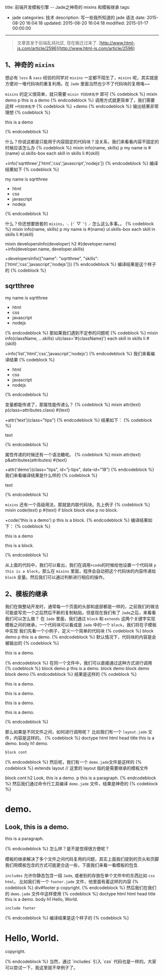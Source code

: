 title: 前端开发模板引擎 -- Jade之神奇的 mixins 和模板继承
tags:
  - jade
categories: 技术
description: 写一些我所知道的 jade 语法
date: 2015-08-20 16:04:18
updated: 2015-08-20 16:04:18
modified: 2015-01-17 00:00:00
---

> 文章首发于前端乱炖社区, 现在搬迁过来了. [http://www.html-js.com/article/2596](http://www.html-js.com/article/2596)

## 1、神奇的 `mixins`
想必有 `less` & `sass` 经验的同学对 `mixins` 一定都不陌生了，`mixins` 呢，其实就是方便对一堆代码块的重复利用。在 `Jade` 里面当然也少不了代码块的复用咯~~

<!--more-->

`mixins` 的定义很简单，就只需要 `mixin 代码块名字` 即可
{% codeblock %}
mixin demo
  p this is a demo
{% endcodeblock %}
调用方式就更简单了，我们需要这样 `+代码块名字`
{% codeblock %}
+demo
{% endcodeblock %}
输出结果非常理想
{% codeblock %}
<p>this is a demo</p>
{% endcodeblock %}

什么？你说这都是只能用于内容固定的代码块？没关系，我们来看看内容不固定的时候应该怎么办
{% codeblock %}
mixin info(name, skills)
  p my name is #{name}
  ul.skills-box
    each skill in skills
      li #{skill}

+info('sqrtthree',['html','css','javascript','nodejs'])
{% endcodeblock %}
编译结果如下
{% codeblock %}
<p>my name is sqrtthree</p>
<ul class="skills-box">
  <li>html</li>
  <li>css</li>
  <li>javascript</li>
  <li>nodejs</li>
</ul>
{% endcodeblock %}

什么？你还想要嵌套的 `mixins`，╮(╯▽╰)╭  怎么这么多事。。
{% codeblock %}
mixin info(name, skills)
  p my name is #{name}
  ul.skills-box
    each skill in skills
      li #{skill}

mixin developersInfo(developer)
  h2 #{developer.name}
  +info(developer.name, developer.skills)

+developersInfo({"name": "sqrtthree", "skills": ['html','css','javascript','nodejs']})
{% endcodeblock %}
编译结果是这个样子的
{% codeblock %}
<h2>sqrtthree</h2>
<p>my name is sqrtthree</p>
<ul class="skills-box">
  <li>html</li>
  <li>css</li>
  <li>javascript</li>
  <li>nodejs</li>
</ul>
{% endcodeblock %}
那如果我们遇到不定参的问题呢
{% codeblock %}
mixin info(className, ...skills)
  ul(class='#{className}')
    each skill in skills
      li #{skill}

+info('list','html','css','javascript','nodejs')
{% endcodeblock %}
我们来看编译结果
{% codeblock %}
<ul class="list">
  <li>html</li>
  <li>css</li>
  <li>javascript</li>
  <li>nodejs</li>
</ul>
{% endcodeblock %}

变量都能传递了，那属性能传递么？
{% codeblock %}
mixin attr(text)
  p(class=attributes.class) #{text}

+attr('text')(class="tips")
{% endcodeblock %}
结果如下：
{% codeblock %}
<p class="tips">text</p>
{% endcodeblock %}

属性传递的时候还有一个语法糖呢。
{% codeblock %}
mixin attr(text)
  p&attributes(attributes) #{text}

+attr('demo')(class="tips", id="j-tips", data-id="18")
{% endcodeblock %}
我们来看编译结果是什么样的
{% codeblock %}
<p id="j-tips" data-id="18" class="tips">text</p>
{% endcodeblock %}

`mixins` 还有一个高级用法，那就是内联代码块。先上例子
{% codeblock %}
mixin code(text)
 p #{text}
 if block
  block
 else
  p no block.

+code('this is a demo')
  p this is a block.
{% endcodeblock %}
编译结果如下：
{% codeblock %}
<p>this is a demo</p>
<p>this is a block.</p>
{% endcodeblock %}

从上面的代码中，我们可以看出，我们在调用`+code`的时候给他设置一个代码块 `p this is a block`，那么在 `mixins` 里面，程序会自动把这个代码块的内容传递给 `block` 变量。然后我们可以通过判断进行相应的操作。

## 2、模板的继承

我们在做整站开发时，通常每一个页面的头部和底部都是一样的，之前我们的做法可能是写完一个之后然后不断的复制粘贴，但是现在我们有了 `Jade`之后，来看看我们可以怎么做？
在 `Jade` 里面，我们通过 `block` 和 `extends` 这两个关键字实现模板之间的继承，一个代码块可以看成是 `Jade` 中的一个 `block`，我们将在子模板中实现
我们先看一个小例子，定义一个简单的代码块
{% codeblock %}
block demo
  p this is a demo.
{% endcodeblock %}
默认情况下，代码块的内容是会被输出的
{% codeblock %}
<p>this is a demo.</p>
{% endcodeblock %}
在同一个文件中，我们可以直接通过这种方式进行调用
{% codeblock %}
block demo
  p this is a demo.
block demo
block demo
block demo
{% endcodeblock %}
结果是这样的
{% codeblock %}
<p>this is a demo.</p>
<p>this is a demo.</p>
<p>this is a demo.</p>
<p>this is a demo.</p>
{% endcodeblock %}

那么如果是不同文件之间，如何进行调用呢？
比如我们有一个 `layout.jade` 文件，内容是这样的。
{% codeblock %}
doctype html
html
  head
    title this is a demo.
  body
    h1 demo.

    block cont
{% endcodeblock %}
然后呢，我们有一个 `demo.jade`文件是这样的
{% codeblock %}
extends layout	// 这里的 layout 指的是需要继承的模板文件

block cont
  h2 Look, this is a demo.
  p this is a paragraph.
{% endcodeblock %}
然后我们通过命令行工具编译 `demo.jade` 文件，结果是神奇的
{% codeblock %}
<!DOCTYPE html>
<html>
  <head>
    <title>this is a demo.</title>
  </head>
  <body>
    <h1>demo.</h1>
    <h2>Look, this is a demo.</h2>
    <p>this is a paragraph.</p>
  </body>
</html>
{% endcodeblock %}
怎么样？是不是觉得很方便呢？

模板的继承解决了多个文件之间代码复用的问题，其实上面我们提到的页头和页脚我们用模板包含的方式可能更合适一些，下面我们来看一看模板的包含.

`includes` 允许你静态包含一段 `Jade`, 或者别的存放在单个文件中的东西比如 `css` `html`。
比如我们有一个 `footer.jade` 文件，他里面有着这样的内容
{% codeblock %}
div#footer
  p copyright.
{% endcodeblock %}
然后我们在我们的 `demo.jade` 文件中这样使用
{% codeblock %}
doctype html
html
  head
    title this is a demo.
  body
    h1 Hello, World.

    include footer
{% endcodeblock %}
编译结果是这个样子的
{% codeblock %}
<DOCTYPE html>
<html>
  <head>
    <title>this is a demo.</title>
  </head>
  <body>
    <h1>Hello, World.</h1>
    <div id="footer">
      <p>copyright.</p>
    </div>
  </body>
</html>
{% endcodeblock %}
当然，通过 `includes` 引入 `css` 代码也是一样的。大家可以尝试一下，我这里就不举例子了。
